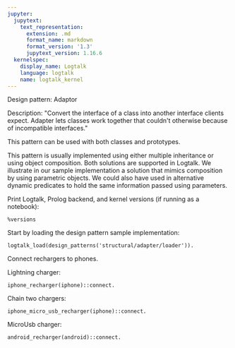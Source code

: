 ```yaml
---
jupyter:
  jupytext:
    text_representation:
      extension: .md
      format_name: markdown
      format_version: '1.3'
      jupytext_version: 1.16.6
  kernelspec:
    display_name: Logtalk
    language: logtalk
    name: logtalk_kernel
---
```


<!--
________________________________________________________________________

This file is part of Logtalk <https://logtalk.org/>  
SPDX-FileCopyrightText: 1998-2025 Paulo Moura <pmoura@logtalk.org>  
SPDX-License-Identifier: Apache-2.0

Licensed under the Apache License, Version 2.0 (the "License");
you may not use this file except in compliance with the License.
You may obtain a copy of the License at

    http://www.apache.org/licenses/LICENSE-2.0

Unless required by applicable law or agreed to in writing, software
distributed under the License is distributed on an "AS IS" BASIS,
WITHOUT WARRANTIES OR CONDITIONS OF ANY KIND, either express or implied.
See the License for the specific language governing permissions and
limitations under the License.
________________________________________________________________________
-->

Design pattern:
	Adaptor

Description:
	"Convert the interface of a class into another interface clients
	expect. Adapter lets classes work together that couldn't otherwise
	because of incompatible interfaces."

This pattern can be used with both classes and prototypes.

This pattern is usually implemented using either multiple inheritance
or using object composition. Both solutions are supported in Logtalk.
We illustrate in our sample implementation a solution that mimics
composition by using parametric objects. We could also have used in
alternative dynamic predicates to hold the same information passed
using parameters.

Print Logtalk, Prolog backend, and kernel versions (if running as a notebook):

```logtalk
%versions
```

Start by loading the design pattern sample implementation:

```logtalk
logtalk_load(design_patterns('structural/adapter/loader')).
```

Connect rechargers to phones.

Lightning charger:

```logtalk
iphone_recharger(iphone)::connect.
```

<!--
Lightning connected
Recharge Started
  Recharge 25%
  Recharge 50%
  Recharge 75%
Recharge Finished

true.
-->

Chain two chargers:

```logtalk
iphone_micro_usb_recharger(iphone)::connect.
```

<!--
MicroUsb connected
Lightning connected
Recharge Started
  Recharge 25%
  Recharge 50%
  Recharge 75%
Recharge Finished

true.
-->

MicroUsb charger:

```logtalk
android_recharger(android)::connect.
```

<!--
MicroUsb connected
Recharge Started
  Recharge 20%
  Recharge 40%
  Recharge 60%
  Recharge 80%
Recharge Finished

true.
-->
